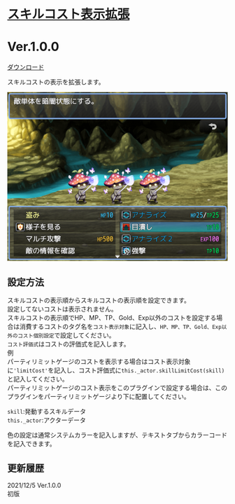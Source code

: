 # [スキルコスト表示拡張](https://raw.githubusercontent.com/nuun888/MZ/master/NUUN_SkillCostShowEX.js)
# Ver.1.0.0
[ダウンロード](https://raw.githubusercontent.com/nuun888/MZ/master/NUUN_SkillCostShowEX.js)

スキルコストの表示を拡張します。  

![画像](img/SkillCost1.png)  

## 設定方法
スキルコストの表示順からスキルコストの表示順を設定できます。  
設定してないコストは表示されません。  
スキルコストの表示順でHP、MP、TP、Gold、Exp以外のコストを設定する場合は消費するコストのタグ名を`コスト表示対象`に記入し、`HP、MP、TP、Gold、Exp以外のコスト個別設定`で設定してください。  
`コスト評価式`はコストの評価式を記入します。  
例  
パーティリミットゲージのコストを表示する場合はコスト表示対象に`'limitCost'`を記入し、コスト評価式に`this._actor.skillLimitCost(skill)`と記入してください。  
パーティリミットゲージのコスト表示をこのプラグインで設定する場合は、このプラグインをパーティリミットゲージより下に配置してください。  

`skill`:発動するスキルデータ  
`this._actor`:アクターデータ  

色の設定は通常システムカラーを記入しますが、テキストタブからカラーコードを記入できます。

## 更新履歴
2021/12/5 Ver.1.0.0  
初版
